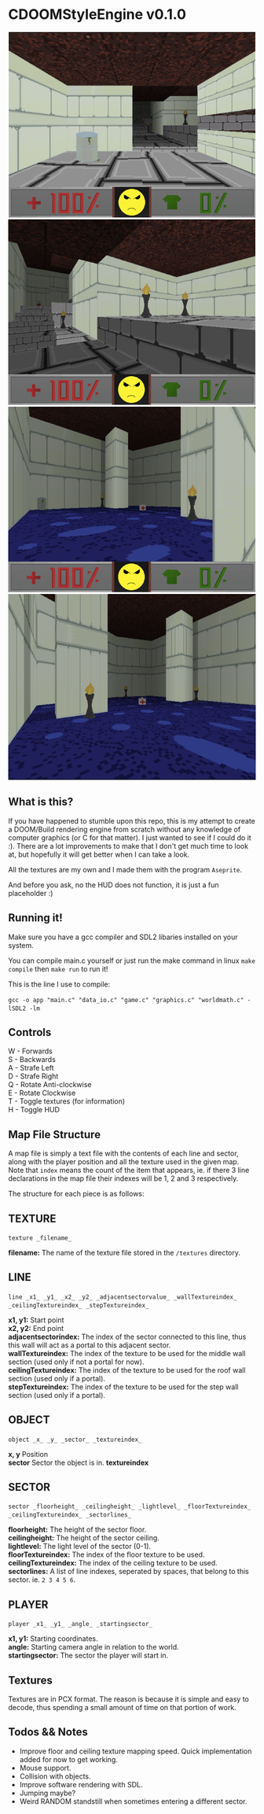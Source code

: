 # CDOOMStyleEngine v0.1.0

![alt text](https://raw.githubusercontent.com/davidoberholzer/cdoomstyleengine/master/screenshots/screen1.png)
![alt text](https://raw.githubusercontent.com/davidoberholzer/cdoomstyleengine/master/screenshots/screen2.png)
![alt text](https://raw.githubusercontent.com/davidoberholzer/cdoomstyleengine/master/screenshots/screen3.png)
![alt text](https://raw.githubusercontent.com/davidoberholzer/cdoomstyleengine/master/screenshots/screen4.png)

## What is this?

If you have happened to stumble upon this repo, this is my attempt to create a DOOM/Build rendering engine from scratch without any knowledge of computer graphics (or C for that matter). I just wanted to see if I could do it :). 
There are a lot improvements to make that I don't get much time to look at, but hopefully it will get better when I can take a look.

All the textures are my own and I made them with the program `Aseprite`.

And before you ask, no the HUD does not function, it is just a fun placeholder :)

## Running it!

Make sure you have a gcc compiler and SDL2 libaries installed on your system.

You can compile main.c yourself or just run the make command in linux `make compile` then `make run` to run it!

This is the line I use to compile:

`gcc -o app "main.c" "data_io.c" "game.c" "graphics.c" "worldmath.c" -lSDL2 -lm`

## Controls

W - Forwards\
S - Backwards\
A - Strafe Left\
D - Strafe Right\
Q - Rotate Anti-clockwise\
E - Rotate Clockwise\
T - Toggle textures (for information)\
H - Toggle HUD

## Map File Structure

A map file is simply a text file with the contents of each line and sector, along with the player position and all the texture used in the given map.
Note that `index` means the count of the item that appears, ie. if there 3 line declarations in the map file their indexes will be 1, 2 and 3 respectively. 

The structure for each piece is as follows:

TEXTURE
-------
`texture _filename_`

**filename:** The name of the texture file stored in the `/textures` directory.

LINE
----     
`line _x1_ _y1_ _x2_ _y2_ _adjacentsectorvalue_ _wallTextureindex_ _ceilingTextureindex_ _stepTextureindex_`

**x1, y1:** Start point\
**x2, y2:** End point\
**adjacentsectorindex:** The index of the sector connected to this line, thus this wall will act as a portal to this adjacent sector.\
**wallTextureindex:** The index of the texture to be used for the middle wall section (used only if not a portal for now).\
**ceilingTextureindex:** The index of the texture to be used for the roof wall section (used only if a portal).\
**stepTextureindex:** The index of the texture to be used for the step wall section (used only if a portal).

OBJECT
------

`object _x_ _y_ _sector_ _textureindex_`

**x, y** Position\
**sector** Sector the object is in.
**textureindex** 

SECTOR
------
`sector _floorheight_ _ceilingheight_ _lightlevel_ _floorTextureindex_ _ceilingTextureindex_ _sectorlines_`

**floorheight:** The height of the sector floor.\
**ceilingheight:** The height of the sector ceiling.\
**lightlevel:** The light level of the sector (0-1).\
**floorTextureindex:** The index of the floor texture to be used.\
**ceilingTextureindex:** The index of the ceiling texture to be used.\
**sectorlines:** A list of line indexes, seperated by spaces, that belong to this sector. ie. `2 3 4 5 6`.

PLAYER
------
`player _x1_ _y1_ _angle_ _startingsector_`

**x1, y1:** Starting coordinates.\
**angle:** Starting camera angle in relation to the world.\
**startingsector:** The sector the player will start in.

## Textures

Textures are in PCX format. The reason is because it is simple and easy to decode, thus spending a small amount of time on that portion of work.

## Todos && Notes

* Improve floor and ceiling texture mapping speed. Quick implementation added for now to get working.
* Mouse support.
* Collision with objects.
* Improve software rendering with SDL.
* Jumping maybe?
* Weird RANDOM standstill when sometimes entering a different sector.